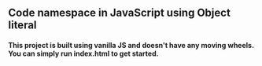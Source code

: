 ## Code namespace in JavaScript using Object literal

#### This project is built using vanilla JS and doesn't have any moving wheels. You can simply run index.html to get started.
